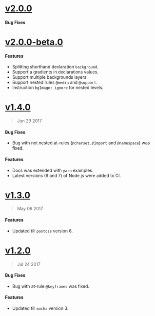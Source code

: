 # [v2.0.0](https://github.com/ahtohbi4/postcss-bgimage/compare/v2.0.0-beta.0...v2.0.0)

#### Bug Fixes

# [v2.0.0-beta.0](https://github.com/ahtohbi4/postcss-bgimage/compare/v1.4.3...v2.0.0-beta.0)

#### Features

* Splitting shorthand declaration `background`.
* Support a gradients in declarations values.
* Support multiple backgrounds layers.
* Support nested rules `@media` and `@support`.
* Instruction `bgImage: ignore` for nested levels.

# [v1.4.0](https://github.com/ahtohbi4/postcss-bgimage/compare/v1.3.0...v1.4.3)

> Jun 29 2017

#### Bug Fixes

* Bug with not nested at-rules (`@charset`, `@import` and `@namespace`) was fixed.

#### Features

* Docs was extended with `yarn` examples.
* Latest versions (6 and 7) of Node.js were added to CI.

# [v1.3.0](https://github.com/ahtohbi4/postcss-bgimage/compare/v1.2.0...v1.3.0)

> May 09 2017

#### Features

* Updated till `postcss` version 6.

# [v1.2.0](https://github.com/ahtohbi4/postcss-bgimage/compare/1.1.0...v1.2.0)

> Jul 24 2017

#### Bug Fixes

* Bug with at-rule `@keyframes` was fixed.

#### Features

* Updated till `mocha` version 3.
